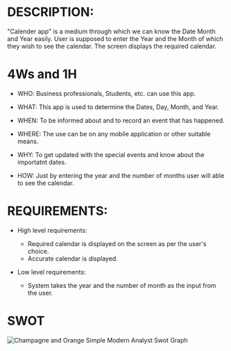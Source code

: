 # DESCRIPTION:

"Calender app" is a medium through which we can know the Date Month and Year easily.
User is supposed to enter the Year and the Month of which they wish to see the calendar.
The screen displays the required calendar.

# 4Ws and 1H

- WHO: Business professionals, Students, etc. can use this app.

- WHAT: This app is used to determine the Dates, Day, Month, and Year.

- WHEN: To be informed about and to record an event that has happened.

- WHERE: The use can be on any mobile application or other suitable means.

- WHY: To get updated with the special events and know about the importatnt dates.


- HOW: Just by entering the year and the number of months user will able to see the calendar. 

# REQUIREMENTS:

- High level requirements:
	- Required calendar is displayed on the screen as per the user's choice.
	- Accurate calendar is displayed.

- Low level requirements:
	- System takes the year and the number of month as the input from the user.
		
# SWOT
![Champagne and Orange Simple Modern Analyst Swot Graph](https://user-images.githubusercontent.com/42490038/153709388-2c548f24-6c11-4eb8-8a54-36b20cc993ae.jpg)

